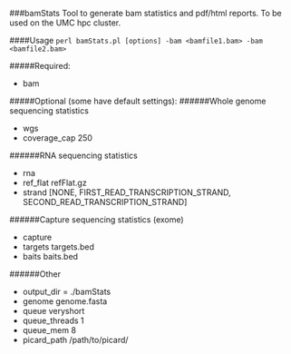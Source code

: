 ###bamStats
Tool to generate bam statistics and pdf/html reports. To be used on the UMC hpc cluster.

####Usage
`perl bamStats.pl [options] -bam <bamfile1.bam> -bam <bamfile2.bam>`

#####Required:
- bam

#####Optional (some have default settings):
######Whole genome sequencing statistics
- wgs
- coverage_cap 250
    
######RNA sequencing statistics
- rna
- ref_flat refFlat.gz
- strand [NONE, FIRST_READ_TRANSCRIPTION_STRAND, SECOND_READ_TRANSCRIPTION_STRAND]
    
######Capture sequencing statistics (exome)
- capture
- targets targets.bed
- baits baits.bed
    
######Other
- output_dir = ./bamStats
- genome genome.fasta
- queue veryshort
- queue_threads 1
- queue_mem 8
- picard_path /path/to/picard/



